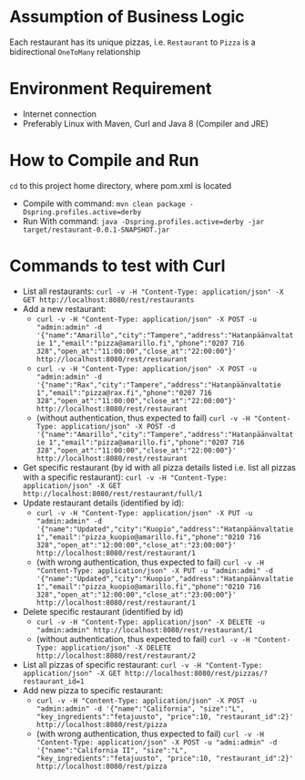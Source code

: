 # Assumption of Business Logic
Each restaurant has its unique pizzas, i.e. `Restaurant` to `Pizza` is a bidirectional `OneToMany` relationship 

# Environment Requirement
* Internet connection
* Preferably Linux with Maven, Curl and Java 8 (Compiler and JRE)

# How to Compile and Run
`cd` to this project home directory, where pom.xml is located
* Compile with command: `mvn clean package -Dspring.profiles.active=derby`
* Run With command: `java -Dspring.profiles.active=derby -jar target/restaurant-0.0.1-SNAPSHOT.jar`

# Commands to test with Curl
* List all restaurants: `curl -v -H "Content-Type: application/json" -X GET http://localhost:8080/rest/restaurants`
* Add a new restaurant:
  * `curl -v -H "Content-Type: application/json" -X POST -u "admin:admin" -d '{"name":"Amarillo","city":"Tampere","address":"Hatanpäänvaltatie 1","email":"pizza@amarillo.fi","phone":"0207 716 328","open_at":"11:00:00","close_at":"22:00:00"}' http://localhost:8080/rest/restaurant`
  * `curl -v -H "Content-Type: application/json" -X POST -u "admin:admin" -d '{"name":"Rax","city":"Tampere","address":"Hatanpäänvaltatie 1","email":"pizza@rax.fi","phone":"0207 716 328","open_at":"11:00:00","close_at":"22:00:00"}' http://localhost:8080/rest/restaurant` 
  * (without authentication, thus expected to fail) `curl -v -H "Content-Type: application/json" -X POST -d '{"name":"Amarillo","city":"Tampere","address":"Hatanpäänvaltatie 1","email":"pizza@amarillo.fi","phone":"0207 716 328","open_at":"11:00:00","close_at":"22:00:00"}' http://localhost:8080/rest/restaurant` 
* Get specific restaurant (by id with all pizza details listed i.e. list all pizzas with a specific restaurant): `curl -v -H "Content-Type: application/json" -X GET http://localhost:8080/rest/restaurant/full/1`
* Update restaurant details (identified by id): 
  * `curl -v -H "Content-Type: application/json" -X PUT -u "admin:admin" -d '{"name":"Updated","city":"Kuopio","address":"Hatanpäänvaltatie 1","email":"pizza_kuopio@amarillo.fi","phone":"0210 716 328","open_at":"12:00:00","close_at":"23:00:00"}' http://localhost:8080/rest/restaurant/1`
  * (with wrong authentication, thus expected to fail) `curl -v -H "Content-Type: application/json" -X PUT -u "admin:admi" -d '{"name":"Updated","city":"Kuopio","address":"Hatanpäänvaltatie 1","email":"pizza_kuopio@amarillo.fi","phone":"0210 716 328","open_at":"12:00:00","close_at":"23:00:00"}' http://localhost:8080/rest/restaurant/1`
* Delete specific restaurant (identified by id)
  * `curl -v -H "Content-Type: application/json" -X DELETE -u "admin:admin" http://localhost:8080/rest/restaurant/1`
  * (without authentication, thus expected to fail) `curl -v -H "Content-Type: application/json" -X DELETE http://localhost:8080/rest/restaurant/2`
* List all pizzas of specific restaurant: `curl -v -H "Content-Type: application/json" -X GET http://localhost:8080/rest/pizzas/?restaurant_id=1`
* Add new pizza to specific restaurant: 
  * `curl -v -H "Content-Type: application/json" -X POST -u "admin:admin" -d '{"name":"California", "size":"L", "key_ingredients":"fetajuusto", "price":10, "restaurant_id":2}' http://localhost:8080/rest/pizza`
  * (with wrong authentication, thus expected to fail) `curl -v -H "Content-Type: application/json" -X POST -u "admi:admin" -d '{"name":"California II", "size":"L", "key_ingredients":"fetajuusto", "price":10, "restaurant_id":2}' http://localhost:8080/rest/pizza`






